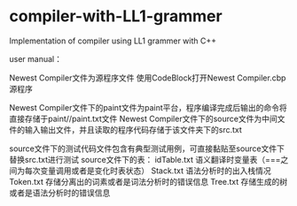 # compiler-with-LL1-grammer
Implementation of compiler using LL1 grammer with C++


user manual：

Newest Compiler文件为源程序文件
使用CodeBlock打开Newest Compiler.cbp源程序

Newest Compiler文件下的paint文件为paint平台，程序编译完成后输出的命令将直接存储于paint//paint.txt文件
Newest Compiler文件下的source文件为中间文件的输入输出文件，并且读取的程序代码存储于该文件夹下的src.txt

source文件下的测试代码文件包含有典型测试用例，可直接黏贴至source文件下替换src.txt进行测试
source文件下的表：
   idTable.txt  语义翻译时变量表（===之间为每次变量调用或者是变化时表状态）
   Stack.txt  语法分析时的出入栈情况
   Token.txt 存储分离出的词素或者是词法分析时的错误信息
   Tree.txt  存储生成的树或者是语法分析时的错误信息
